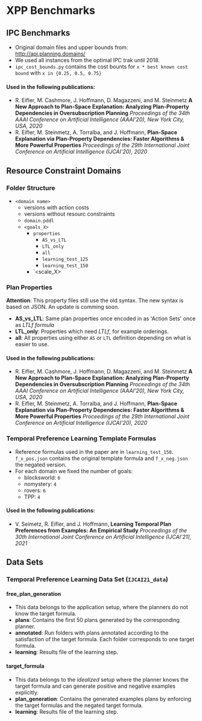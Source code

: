 # XPP Benchmarks

## IPC Benchmarks

* Original domain files and upper bounds from: http://api.planning.domains/
* We used all instances from the optimal IPC trak until 2018.
* `ipc_cost_bounds.py` contains the cost bounts for `x * best known cost bound` with `x in {0.25, 0.5, 0.75}`

#### Used in the following publications:

* R. Eifler, M. Cashmore, J. Hoffmann, D. Magazzeni, and M. Steinmetz **A New Approach to Plan-Space Explanation: Analyzing Plan-Property Dependencies in Oversubscription Planning** *Proceedings of the 34th AAAI Conference on Artificial Intelligence (AAAI'20), New York City, USA, 2020*
*  R. Eifler, M. Steinmetz, A. Torralba, and J. Hoffmann, **Plan-Space Explanation via Plan-Property Dependencies: Faster Algorithms & More Powerful Properties** *Proceedings of the 29th International Joint Conference on Artificial Intelligence (IJCAI'20), 2020*


## Resource Constraint Domains

### Folder Structure
* `<domain name>`
  * versions with action costs
  * versions without resourc constraints 
  * `domain.pddl`
  * `<goals_X>`
    * `properties`
      * `AS_vs_LTL`
      * `LTL_only`
      * `all`
      * `learning_test_125`
      * `learning_test_150`
    * `<scale_X>

### Plan Properties

**Attention**: This property files still use the old syntax. The new syntax is based on JSON. An update is comming soon.

* **AS_vs_LTL**: Same plan properties once encoded in as 'Action Sets' once as *LTLf formula*
* **LTL_only**: Properties which need *LTLf*, for example orderings.
* **all**: All properties using either `AS` or `LTL` definition depending on what is easier to use.

#### Used in the following publications:

* R. Eifler, M. Cashmore, J. Hoffmann, D. Magazzeni, and M. Steinmetz **A New Approach to Plan-Space Explanation: Analyzing Plan-Property Dependencies in Oversubscription Planning** *Proceedings of the 34th AAAI Conference on Artificial Intelligence (AAAI'20), New York City, USA, 2020*
*  R. Eifler, M. Steinmetz, A. Torralba, and J. Hoffmann, **Plan-Space Explanation via Plan-Property Dependencies: Faster Algorithms & More Powerful Properties** *Proceedings of the 29th International Joint Conference on Artificial Intelligence (IJCAI'20), 2020*

### Temporal Preference Learning Template Formulas

* Reference formulas used in the paper are in `learning_test_150`. `f_x_pos.json` contains the original template formula and `f_x_neg.json` the negated version.
* For each domain we fixed the number of goals:
  * blocksworld: `6`
  * nomystery: `4`
  * rovers: `6`
  * TPP: `4`

#### Used in the following publications:

* V. Seimetz, R. Eifler, and J. Hoffmann, **Learning Temporal Plan Preferences from Examples: An Empirical Study** *Proceedings of the 30th International Joint Conference on Artificial Intelligence (IJCAI'21), 2021*

## Data Sets

### Temporal Preference Learning Data Set (`IJCAI21_data`)

#### free_plan_generation

* This data belongs to the application setup, where the planners do not know the target formula.
* **plans**: Contains the first 50 plans generated by the corresponding planner.
* **annotated**: Run folders with plans annotated according to the satisfaction of the target formula. Each folder corresponds to one target formula.
* **learning**: Results file of the learning step.

#### target_formula

* This data belongs to the *idealized* setup where the planner knows the target formula and can generate positive and negative examples explicitly.
* **plan_generation**: Contains the generated examples plans by enforcing the target formulas and the negated target formula.
* **learning**: Results file of the learning step. 
